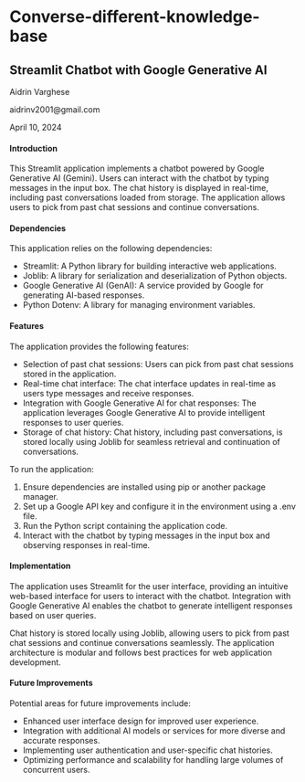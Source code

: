 # Converse-different-knowledge-base
<documentation>
    <metadata>
        <h2>Streamlit Chatbot with Google Generative AI</h2>
        <author>
            <p>Aidrin Varghese</p>
            <p>aidrinv2001@gmail.com</p>
        </author>
        <date>April 10, 2024</date>
    </metadata>
    <content>
        <section>
            <h4>Introduction</h4>
            <content>
                <p>This Streamlit application implements a chatbot powered by Google Generative AI (Gemini). Users can interact with the chatbot by typing messages in the input box. The chat history is displayed in real-time, including past conversations loaded from storage. The application allows users to pick from past chat sessions and continue conversations.</p>
            </content>
        </section>
        <section>
            <h4>Dependencies</h4>
            <content>
                <p>This application relies on the following dependencies:</p>
                <ul>
                    <li>Streamlit: A Python library for building interactive web applications.</li>
                    <li>Joblib: A library for serialization and deserialization of Python objects.</li>
                    <li>Google Generative AI (GenAI): A service provided by Google for generating AI-based responses.</li>
                    <li>Python Dotenv: A library for managing environment variables.</li>
                </ul>
            </content>
        </section>
        <section>
            <h4>Features</h4>
            <content>
                <p>The application provides the following features:</p>
                <ul>
                    <li>Selection of past chat sessions: Users can pick from past chat sessions stored in the application.</li>
                    <li>Real-time chat interface: The chat interface updates in real-time as users type messages and receive responses.</li>
                    <li>Integration with Google Generative AI for chat responses: The application leverages Google Generative AI to provide intelligent responses to user queries.</li>
                    <li>Storage of chat history: Chat history, including past conversations, is stored locally using Joblib for seamless retrieval and continuation of conversations.</li>
                </ul>
            </content>
        </section>
        <section>
            <title>Usage</title>
            <content>
                <p>To run the application:</p>
                <ol>
                    <li>Ensure dependencies are installed using pip or another package manager.</li>
                    <li>Set up a Google API key and configure it in the environment using a .env file.</li>
                    <li>Run the Python script containing the application code.</li>
                    <li>Interact with the chatbot by typing messages in the input box and observing responses in real-time.</li>
                </ol>
            </content>
        </section>
        <section>
            <h4>Implementation</h4>
            <content>
                <p>The application uses Streamlit for the user interface, providing an intuitive web-based interface for users to interact with the chatbot. Integration with Google Generative AI enables the chatbot to generate intelligent responses based on user queries.</p>
                <p>Chat history is stored locally using Joblib, allowing users to pick from past chat sessions and continue conversations seamlessly. The application architecture is modular and follows best practices for web application development.</p>
            </content>
        </section>
        <section>
            <h4>Future Improvements</h4>
            <content>
                <p>Potential areas for future improvements include:</p>
                <ul>
                    <li>Enhanced user interface design for improved user experience.</li>
                    <li>Integration with additional AI models or services for more diverse and accurate responses.</li>
                    <li>Implementing user authentication and user-specific chat histories.</li>
                    <li>Optimizing performance and scalability for handling large volumes of concurrent users.</li>
                </ul>
            </content>
        </section>
    </content>
</documentation>

